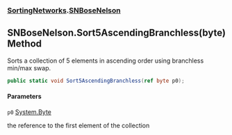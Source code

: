 ### [SortingNetworks](SortingNetworks.md 'SortingNetworks').[SNBoseNelson](SortingNetworks.SNBoseNelson.md 'SortingNetworks.SNBoseNelson')

## SNBoseNelson.Sort5AscendingBranchless(byte) Method

Sorts a collection of 5 elements in ascending order using branchless min/max swap.

```csharp
public static void Sort5AscendingBranchless(ref byte p0);
```
#### Parameters

<a name='SortingNetworks.SNBoseNelson.Sort5AscendingBranchless(byte).p0'></a>

`p0` [System.Byte](https://docs.microsoft.com/en-us/dotnet/api/System.Byte 'System.Byte')

the reference to the first element of the collection